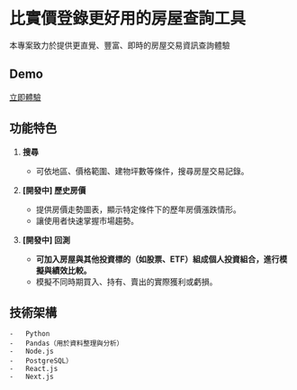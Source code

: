 # 比實價登錄更好用的房屋查詢工具

本專案致力於提供更直覺、豐富、即時的房屋交易資訊查詢體驗

## Demo

[立即體驗](https://housepricebacktest.onrender.com/)

## 功能特色

1. **搜尋**

    - 可依地區、價格範圍、建物坪數等條件，搜尋房屋交易記錄。

2. **[開發中] 歷史房價**

    - 提供房價走勢圖表，顯示特定條件下的歷年房價漲跌情形。
    - 讓使用者快速掌握市場趨勢。

3. **[開發中] 回測**
    - **可加入房屋與其他投資標的（如股票、ETF）組成個人投資組合，進行模擬與績效比較。**
    - 模擬不同時期買入、持有、賣出的實際獲利或虧損。

## 技術架構

    -   Python
    -   Pandas（用於資料整理與分析）
    -   Node.js
    -   PostgreSQL）
    -   React.js
    -   Next.js
